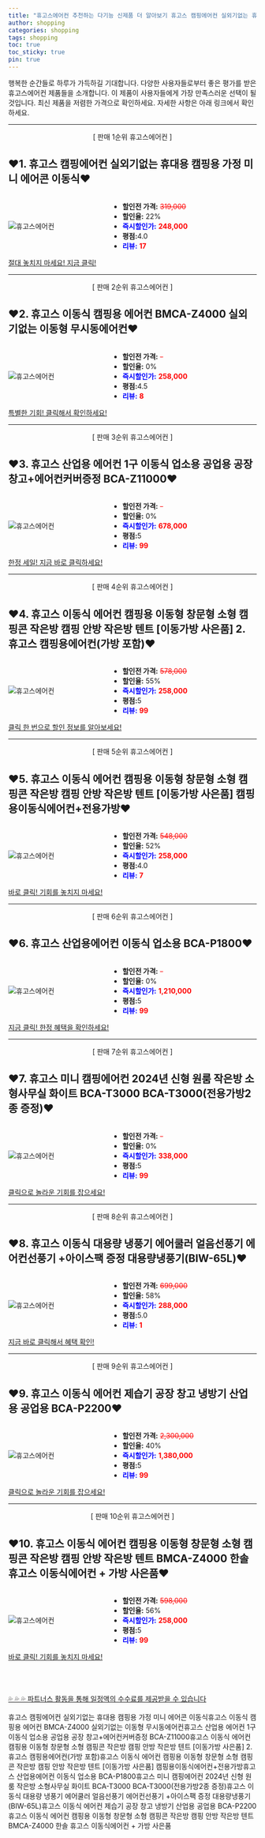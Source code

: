 ```yaml
---
title: "휴고스에어컨 추천하는 다기능 신제품 더 알아보기 휴고스 캠핑에어컨 실외기없는 휴대용 캠핑용"
author: shopping
categories: shopping
tags: shopping
toc: true
toc_sticky: true
pin: true
---
```

행복한 순간들로 하루가 가득하길 기대합니다. 다양한 사용자들로부터 좋은 평가를 받은 휴고스에어컨 제품들을 소개합니다. 이 제품이 사용자들에게 가장 만족스러운 선택이 될 것입니다. 최신 제품을 저렴한 가격으로 확인하세요. 자세한 사항은 아래 링크에서 확인하세요.

---
<p class="toplist" style="margin: 0 auto; display: block; width: fit-content;">[ 판매 1순위 휴고스에어컨 ]</p>

<h2><strong>❤️1. 휴고스 캠핑에어컨 실외기없는 휴대용 캠핑용 가정 미니 에어콘 이동식❤️</strong></h2>

<div style="display: flex; align-items: center;">
    <div style="flex: 0.4;">
        <img src="https://thumbnail7.coupangcdn.com/thumbnails/remote/230x230ex/image/vendor_inventory/5040/c61c62682a5a9a26a0f4ab8ddd68b0492d96301730f0b5f0e20534e40830.jpg" alt="휴고스에어컨" style="max-width: 100%;">
    </div>
    <div style="flex: 0.6; margin-left: 10px;">
        <ul>
            <li><strong>할인전 가격:</strong> <del style="color: red;">319,000</del></li>
            <li><strong>할인율:</strong> 22%</li>
            <li><span style='color:blue'><strong>즉시할인가:</strong></span> <span style='color:red'><strong>248,000</strong></span></li>
            <li><strong>평점:</strong>4.0</li>
            <li><span style='color:blue'><strong>리뷰:</strong></span> <span style='color:red'><strong>17</strong></span></li>
        </ul>
    </div>
</div>
<div class="center">
    <a href="https://William4Davisa.github.io?lptag=AF9450613&subid=githubio&pageKey=7340395478&traceid=V0-153&itemId=18864892823&vendorItemId=85993787395" class="myButton">
        절대 놓치지 마세요! 지금 클릭!
    </a>
</div>


---
<p class="toplist" style="margin: 0 auto; display: block; width: fit-content;">[ 판매 2순위 휴고스에어컨 ]</p>

<h2><strong>❤️2. 휴고스 이동식 캠핑용 에어컨 BMCA-Z4000 실외기없는 이동형 무시동에어컨❤️</strong></h2>

<div style="display: flex; align-items: center;">
    <div style="flex: 0.4;">
        <img src="https://thumbnail9.coupangcdn.com/thumbnails/remote/230x230ex/image/vendor_inventory/64f4/e6159ee77d4aae370cd6bab26fbca4e9b281d9c88065d810db10c13be126.jpg" alt="휴고스에어컨" style="max-width: 100%;">
    </div>
    <div style="flex: 0.6; margin-left: 10px;">
        <ul>
            <li><strong>할인전 가격:</strong> <del style="color: red;">-</del></li>
            <li><strong>할인율:</strong> 0%</li>
            <li><span style='color:blue'><strong>즉시할인가:</strong></span> <span style='color:red'><strong>258,000</strong></span></li>
            <li><strong>평점:</strong>4.5</li>
            <li><span style='color:blue'><strong>리뷰:</strong></span> <span style='color:red'><strong>8</strong></span></li>
        </ul>
    </div>
</div>
<div class="center">
    <a href="https://William4Davisa.github.io?lptag=AF9450613&subid=githubio&pageKey=6495208556&traceid=V0-153&itemId=14277269424&vendorItemId=89452340968" class="myButton">
        특별한 기회! 클릭해서 확인하세요!
    </a>
</div>


---
<p class="toplist" style="margin: 0 auto; display: block; width: fit-content;">[ 판매 3순위 휴고스에어컨 ]</p>

<h2><strong>❤️3. 휴고스 산업용 에어컨 1구 이동식 업소용 공업용 공장 창고+에어컨커버증정 BCA-Z11000❤️</strong></h2>

<div style="display: flex; align-items: center;">
    <div style="flex: 0.4;">
        <img src="https://thumbnail10.coupangcdn.com/thumbnails/remote/230x230ex/image/vendor_inventory/ab77/867a9319708ee8fd16729c41849b2d9eee0c9b0573f3040e13af4846e307.jpg" alt="휴고스에어컨" style="max-width: 100%;">
    </div>
    <div style="flex: 0.6; margin-left: 10px;">
        <ul>
            <li><strong>할인전 가격:</strong> <del style="color: red;">-</del></li>
            <li><strong>할인율:</strong> 0%</li>
            <li><span style='color:blue'><strong>즉시할인가:</strong></span> <span style='color:red'><strong>678,000</strong></span></li>
            <li><strong>평점:</strong>5</li>
            <li><span style='color:blue'><strong>리뷰:</strong></span> <span style='color:red'><strong>99</strong></span></li>
        </ul>
    </div>
</div>
<div class="center">
    <a href="https://William4Davisa.github.io?lptag=AF9450613&subid=githubio&pageKey=8222785575&traceid=V0-153&itemId=23639709767&vendorItemId=90665139218" class="myButton">
        한정 세일! 지금 바로 클릭하세요!
    </a>
</div>


---
<p class="toplist" style="margin: 0 auto; display: block; width: fit-content;">[ 판매 4순위 휴고스에어컨 ]</p>

<h2><strong>❤️4. 휴고스 이동식 에어컨 캠핑용 이동형 창문형 소형 캠핑콘 작은방 캠핑 안방 작은방 텐트 [이동가방 사은품] 2. 휴고스 캠핑용에어컨(가방 포함)❤️</strong></h2>

<div style="display: flex; align-items: center;">
    <div style="flex: 0.4;">
        <img src="https://thumbnail6.coupangcdn.com/thumbnails/remote/230x230ex/image/vendor_inventory/52fc/bde4ab20c0e5f97e139c8179482d9279513e4e586e3c02a0f5afa2458b52.jpg" alt="휴고스에어컨" style="max-width: 100%;">
    </div>
    <div style="flex: 0.6; margin-left: 10px;">
        <ul>
            <li><strong>할인전 가격:</strong> <del style="color: red;">578,000</del></li>
            <li><strong>할인율:</strong> 55%</li>
            <li><span style='color:blue'><strong>즉시할인가:</strong></span> <span style='color:red'><strong>258,000</strong></span></li>
            <li><strong>평점:</strong>5</li>
            <li><span style='color:blue'><strong>리뷰:</strong></span> <span style='color:red'><strong>99</strong></span></li>
        </ul>
    </div>
</div>
<div class="center">
    <a href="https://William4Davisa.github.io?lptag=AF9450613&subid=githubio&pageKey=7418209267&traceid=V0-153&itemId=19236806561&vendorItemId=81614988982" class="myButton">
        클릭 한 번으로 할인 정보를 알아보세요!
    </a>
</div>


---
<p class="toplist" style="margin: 0 auto; display: block; width: fit-content;">[ 판매 5순위 휴고스에어컨 ]</p>

<h2><strong>❤️5. 휴고스 이동식 에어컨 캠핑용 이동형 창문형 소형 캠핑콘 작은방 캠핑 안방 작은방 텐트 [이동가방 사은품] 캠핑용이동식에어컨+전용가방❤️</strong></h2>

<div style="display: flex; align-items: center;">
    <div style="flex: 0.4;">
        <img src="https://thumbnail6.coupangcdn.com/thumbnails/remote/230x230ex/image/vendor_inventory/52fc/bde4ab20c0e5f97e139c8179482d9279513e4e586e3c02a0f5afa2458b52.jpg" alt="휴고스에어컨" style="max-width: 100%;">
    </div>
    <div style="flex: 0.6; margin-left: 10px;">
        <ul>
            <li><strong>할인전 가격:</strong> <del style="color: red;">548,000</del></li>
            <li><strong>할인율:</strong> 52%</li>
            <li><span style='color:blue'><strong>즉시할인가:</strong></span> <span style='color:red'><strong>258,000</strong></span></li>
            <li><strong>평점:</strong>4.0</li>
            <li><span style='color:blue'><strong>리뷰:</strong></span> <span style='color:red'><strong>7</strong></span></li>
        </ul>
    </div>
</div>
<div class="center">
    <a href="https://William4Davisa.github.io?lptag=AF9450613&subid=githubio&pageKey=6585930455&traceid=V0-153&itemId=14840363474&vendorItemId=81614989002" class="myButton">
        바로 클릭! 기회를 놓치지 마세요!
    </a>
</div>


---
<p class="toplist" style="margin: 0 auto; display: block; width: fit-content;">[ 판매 6순위 휴고스에어컨 ]</p>

<h2><strong>❤️6. 휴고스 산업용에어컨 이동식 업소용 BCA-P1800❤️</strong></h2>

<div style="display: flex; align-items: center;">
    <div style="flex: 0.4;">
        <img src="https://thumbnail10.coupangcdn.com/thumbnails/remote/230x230ex/image/vendor_inventory/3669/e147af1f376dab9f39afaea07718dbf716c08289dc15468d709762c79afd.jpg" alt="휴고스에어컨" style="max-width: 100%;">
    </div>
    <div style="flex: 0.6; margin-left: 10px;">
        <ul>
            <li><strong>할인전 가격:</strong> <del style="color: red;">-</del></li>
            <li><strong>할인율:</strong> 0%</li>
            <li><span style='color:blue'><strong>즉시할인가:</strong></span> <span style='color:red'><strong>1,210,000</strong></span></li>
            <li><strong>평점:</strong>5</li>
            <li><span style='color:blue'><strong>리뷰:</strong></span> <span style='color:red'><strong>99</strong></span></li>
        </ul>
    </div>
</div>
<div class="center">
    <a href="https://William4Davisa.github.io?lptag=AF9450613&subid=githubio&pageKey=8159250152&traceid=V0-153&itemId=23255562673&vendorItemId=90287954183" class="myButton">
        지금 클릭! 한정 혜택을 확인하세요!
    </a>
</div>


---
<p class="toplist" style="margin: 0 auto; display: block; width: fit-content;">[ 판매 7순위 휴고스에어컨 ]</p>

<h2><strong>❤️7. 휴고스 미니 캠핑에어컨 2024년 신형 원룸 작은방 소형사무실 화이트 BCA-T3000 BCA-T3000(전용가방2종 증정)❤️</strong></h2>

<div style="display: flex; align-items: center;">
    <div style="flex: 0.4;">
        <img src="https://thumbnail8.coupangcdn.com/thumbnails/remote/230x230ex/image/vendor_inventory/d3b3/44c10455eb5adda66a3451e30a39c9a39caafd610c6f5392103e101ed012.jpg" alt="휴고스에어컨" style="max-width: 100%;">
    </div>
    <div style="flex: 0.6; margin-left: 10px;">
        <ul>
            <li><strong>할인전 가격:</strong> <del style="color: red;">-</del></li>
            <li><strong>할인율:</strong> 0%</li>
            <li><span style='color:blue'><strong>즉시할인가:</strong></span> <span style='color:red'><strong>338,000</strong></span></li>
            <li><strong>평점:</strong>5</li>
            <li><span style='color:blue'><strong>리뷰:</strong></span> <span style='color:red'><strong>99</strong></span></li>
        </ul>
    </div>
</div>
<div class="center">
    <a href="https://William4Davisa.github.io?lptag=AF9450613&subid=githubio&pageKey=8170067573&traceid=V0-153&itemId=23330484111&vendorItemId=90362154197" class="myButton">
        클릭으로 놀라운 기회를 잡으세요!
    </a>
</div>


---
<p class="toplist" style="margin: 0 auto; display: block; width: fit-content;">[ 판매 8순위 휴고스에어컨 ]</p>

<h2><strong>❤️8. 휴고스 이동식 대용량 냉풍기 에어쿨러 얼음선풍기 에어컨선풍기 +아이스팩 증정 대용량냉풍기(BIW-65L)❤️</strong></h2>

<div style="display: flex; align-items: center;">
    <div style="flex: 0.4;">
        <img src="https://thumbnail9.coupangcdn.com/thumbnails/remote/230x230ex/image/vendor_inventory/6d85/7779aa7db3e5ab6c1ec6aedeea049dfb32592fedd061d83eeb4bbf0aaac2.jpg" alt="휴고스에어컨" style="max-width: 100%;">
    </div>
    <div style="flex: 0.6; margin-left: 10px;">
        <ul>
            <li><strong>할인전 가격:</strong> <del style="color: red;">699,000</del></li>
            <li><strong>할인율:</strong> 58%</li>
            <li><span style='color:blue'><strong>즉시할인가:</strong></span> <span style='color:red'><strong>288,000</strong></span></li>
            <li><strong>평점:</strong>5.0</li>
            <li><span style='color:blue'><strong>리뷰:</strong></span> <span style='color:red'><strong>1</strong></span></li>
        </ul>
    </div>
</div>
<div class="center">
    <a href="https://William4Davisa.github.io?lptag=AF9450613&subid=githubio&pageKey=7358368284&traceid=V0-153&itemId=18952107685&vendorItemId=86078321809" class="myButton">
        지금 바로 클릭해서 혜택 확인!
    </a>
</div>


---
<p class="toplist" style="margin: 0 auto; display: block; width: fit-content;">[ 판매 9순위 휴고스에어컨 ]</p>

<h2><strong>❤️9. 휴고스 이동식 에어컨 제습기 공장 창고 냉방기 산업용 공업용 BCA-P2200❤️</strong></h2>

<div style="display: flex; align-items: center;">
    <div style="flex: 0.4;">
        <img src="https://thumbnail10.coupangcdn.com/thumbnails/remote/230x230ex/image/vendor_inventory/fcf7/00e37237c06b954f03362f31da0da38da3591169576e4aa8cb8e8fed9b8e.jpg" alt="휴고스에어컨" style="max-width: 100%;">
    </div>
    <div style="flex: 0.6; margin-left: 10px;">
        <ul>
            <li><strong>할인전 가격:</strong> <del style="color: red;">2,300,000</del></li>
            <li><strong>할인율:</strong> 40%</li>
            <li><span style='color:blue'><strong>즉시할인가:</strong></span> <span style='color:red'><strong>1,380,000</strong></span></li>
            <li><strong>평점:</strong>5</li>
            <li><span style='color:blue'><strong>리뷰:</strong></span> <span style='color:red'><strong>99</strong></span></li>
        </ul>
    </div>
</div>
<div class="center">
    <a href="https://William4Davisa.github.io?lptag=AF9450613&subid=githubio&pageKey=7910313648&traceid=V0-153&itemId=21703057147&vendorItemId=88752578138" class="myButton">
        클릭으로 놀라운 기회를 잡으세요!
    </a>
</div>


---
<p class="toplist" style="margin: 0 auto; display: block; width: fit-content;">[ 판매 10순위 휴고스에어컨 ]</p>

<h2><strong>❤️10. 휴고스 이동식 에어컨 캠핑용 이동형 창문형 소형 캠핑콘 작은방 캠핑 안방 작은방 텐트 BMCA-Z4000 한솔 휴고스 이동식에어컨 + 가방 사은품❤️</strong></h2>

<div style="display: flex; align-items: center;">
    <div style="flex: 0.4;">
        <img src="https://thumbnail6.coupangcdn.com/thumbnails/remote/230x230ex/image/vendor_inventory/52fc/bde4ab20c0e5f97e139c8179482d9279513e4e586e3c02a0f5afa2458b52.jpg" alt="휴고스에어컨" style="max-width: 100%;">
    </div>
    <div style="flex: 0.6; margin-left: 10px;">
        <ul>
            <li><strong>할인전 가격:</strong> <del style="color: red;">598,000</del></li>
            <li><strong>할인율:</strong> 56%</li>
            <li><span style='color:blue'><strong>즉시할인가:</strong></span> <span style='color:red'><strong>258,000</strong></span></li>
            <li><strong>평점:</strong>5</li>
            <li><span style='color:blue'><strong>리뷰:</strong></span> <span style='color:red'><strong>99</strong></span></li>
        </ul>
    </div>
</div>
<div class="center">
    <a href="https://William4Davisa.github.io?lptag=AF9450613&subid=githubio&pageKey=7503674849&traceid=V0-153&itemId=19646795220&vendorItemId=3658120458" class="myButton">
        바로 클릭! 기회를 놓치지 마세요!
    </a>
</div>

<br><br><br>[💦 💦 💦 파트너스 활동을 통해 일정액의 수수료를 제공받을 수 있습니다](https://link.coupang.com/a/bcpT2c)<br><br>휴고스 캠핑에어컨 실외기없는 휴대용 캠핑용 가정 미니 에어콘 이동식휴고스 이동식 캠핑용 에어컨 BMCA-Z4000 실외기없는 이동형 무시동에어컨휴고스 산업용 에어컨 1구 이동식 업소용 공업용 공장 창고+에어컨커버증정 BCA-Z11000휴고스 이동식 에어컨 캠핑용 이동형 창문형 소형 캠핑콘 작은방 캠핑 안방 작은방 텐트 [이동가방 사은품] 2. 휴고스 캠핑용에어컨(가방 포함)휴고스 이동식 에어컨 캠핑용 이동형 창문형 소형 캠핑콘 작은방 캠핑 안방 작은방 텐트 [이동가방 사은품] 캠핑용이동식에어컨+전용가방휴고스 산업용에어컨 이동식 업소용 BCA-P1800휴고스 미니 캠핑에어컨 2024년 신형 원룸 작은방 소형사무실 화이트 BCA-T3000 BCA-T3000(전용가방2종 증정)휴고스 이동식 대용량 냉풍기 에어쿨러 얼음선풍기 에어컨선풍기 +아이스팩 증정 대용량냉풍기(BIW-65L)휴고스 이동식 에어컨 제습기 공장 창고 냉방기 산업용 공업용 BCA-P2200휴고스 이동식 에어컨 캠핑용 이동형 창문형 소형 캠핑콘 작은방 캠핑 안방 작은방 텐트 BMCA-Z4000 한솔 휴고스 이동식에어컨 + 가방 사은품